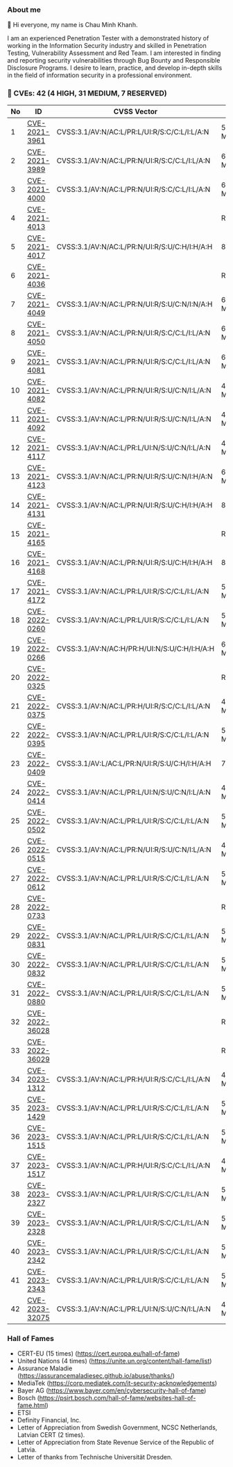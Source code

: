 ### About me
👋 Hi everyone, my name is Chau Minh Khanh.  

I am an experienced Penetration Tester with a demonstrated history of working in the Information Security industry and skilled in Penetration Testing, Vulnerability Assessment and Red Team. I am interested in finding and reporting security vulnerabilities through Bug Bounty and Responsible Disclosure Programs. I desire to learn, practice, and develop in-depth skills in the field of information security in a professional environment.

### 🔎 CVEs: 42 (4 HIGH, 31 MEDIUM, 7 RESERVED)
|No|ID|CVSS Vector|Score|
|---|---|---|---|
|1|[CVE-2021-3961](https://nvd.nist.gov/vuln/detail/CVE-2021-3961)|CVSS:3.1/AV:N/AC:L/PR:L/UI:R/S:C/C:L/I:L/A:N|5.4 MEDIUM|
|2|[CVE-2021-3989](https://nvd.nist.gov/vuln/detail/CVE-2021-3989)|CVSS:3.1/AV:N/AC:L/PR:N/UI:R/S:C/C:L/I:L/A:N|6.1 MEDIUM|
|3|[CVE-2021-4000](https://nvd.nist.gov/vuln/detail/CVE-2021-4000)|CVSS:3.1/AV:N/AC:L/PR:N/UI:R/S:C/C:L/I:L/A:N|6.1 MEDIUM|
|4|[CVE-2021-4013](https://cve.mitre.org/cgi-bin/cvename.cgi?name=CVE-2021-4013)||RESERVED|
|5|[CVE-2021-4017](https://nvd.nist.gov/vuln/detail/CVE-2021-4017)|CVSS:3.1/AV:N/AC:L/PR:N/UI:R/S:U/C:H/I:H/A:H|8.8 HIGH|
|6|[CVE-2021-4036](https://cve.mitre.org/cgi-bin/cvename.cgi?name=CVE-2021-4036)||RESERVED|
|7|[CVE-2021-4049](https://nvd.nist.gov/vuln/detail/CVE-2021-4049)|CVSS:3.1/AV:N/AC:L/PR:N/UI:R/S:U/C:N/I:N/A:H|6.5 MEDIUM|
|8|[CVE-2021-4050](https://nvd.nist.gov/vuln/detail/CVE-2021-4050)|CVSS:3.1/AV:N/AC:L/PR:N/UI:R/S:C/C:L/I:L/A:N|6.1 MEDIUM|
|9|[CVE-2021-4081](https://nvd.nist.gov/vuln/detail/CVE-2021-4081)|CVSS:3.1/AV:N/AC:L/PR:N/UI:R/S:C/C:L/I:L/A:N|6.1 MEDIUM|
|10|[CVE-2021-4082](https://nvd.nist.gov/vuln/detail/CVE-2021-4082)|CVSS:3.1/AV:N/AC:L/PR:N/UI:R/S:U/C:N/I:L/A:N|4.3 MEDIUM|
|11|[CVE-2021-4092](https://nvd.nist.gov/vuln/detail/CVE-2021-4092)|CVSS:3.1/AV:N/AC:L/PR:N/UI:R/S:U/C:N/I:L/A:N|4.3 MEDIUM|
|12|[CVE-2021-4117](https://nvd.nist.gov/vuln/detail/CVE-2021-4117)|CVSS:3.1/AV:N/AC:L/PR:L/UI:N/S:U/C:N/I:L/A:N|4.3 MEDIUM|
|13|[CVE-2021-4123](https://nvd.nist.gov/vuln/detail/CVE-2021-4123)|CVSS:3.1/AV:N/AC:L/PR:N/UI:R/S:U/C:N/I:H/A:N|6.5 MEDIUM|
|14|[CVE-2021-4131](https://nvd.nist.gov/vuln/detail/CVE-2021-4131)|CVSS:3.1/AV:N/AC:L/PR:N/UI:R/S:U/C:H/I:H/A:H|8.8 HIGH|
|15|[CVE-2021-4165](https://cve.mitre.org/cgi-bin/cvename.cgi?name=CVE-2021-4165)||RESERVED|
|16|[CVE-2021-4168](https://nvd.nist.gov/vuln/detail/CVE-2021-4168)|CVSS:3.1/AV:N/AC:L/PR:N/UI:R/S:U/C:H/I:H/A:H|8.8 HIGH|
|17|[CVE-2021-4172](https://nvd.nist.gov/vuln/detail/CVE-2021-4172)|CVSS:3.1/AV:N/AC:L/PR:L/UI:R/S:C/C:L/I:L/A:N|5.4 MEDIUM|
|18|[CVE-2022-0260](https://nvd.nist.gov/vuln/detail/CVE-2022-0260)|CVSS:3.1/AV:N/AC:L/PR:L/UI:R/S:C/C:L/I:L/A:N|5.4 MEDIUM|
|19|[CVE-2022-0266](https://nvd.nist.gov/vuln/detail/CVE-2022-0266)|CVSS:3.1/AV:N/AC:H/PR:H/UI:N/S:U/C:H/I:H/A:H|6.6 MEDIUM|
|20|[CVE-2022-0325](https://cve.mitre.org/cgi-bin/cvename.cgi?name=CVE-2022-0325)||RESERVED|
|21|[CVE-2022-0375](https://nvd.nist.gov/vuln/detail/CVE-2022-0375)|CVSS:3.1/AV:N/AC:L/PR:H/UI:R/S:C/C:L/I:L/A:N|4.8 MEDIUM|
|22|[CVE-2022-0395](https://nvd.nist.gov/vuln/detail/CVE-2022-0395)|CVSS:3.1/AV:N/AC:L/PR:L/UI:R/S:C/C:L/I:L/A:N|5.4 MEDIUM|
|23|[CVE-2022-0409](https://nvd.nist.gov/vuln/detail/CVE-2022-0409)|CVSS:3.1/AV:L/AC:L/PR:N/UI:R/S:U/C:H/I:H/A:H|7.8 HIGH|
|24|[CVE-2022-0414](https://nvd.nist.gov/vuln/detail/CVE-2022-0414)|CVSS:3.1/AV:N/AC:L/PR:L/UI:N/S:U/C:N/I:L/A:N|4.3 MEDIUM|
|25|[CVE-2022-0502](https://nvd.nist.gov/vuln/detail/CVE-2022-0502)|CVSS:3.1/AV:N/AC:L/PR:L/UI:R/S:C/C:L/I:L/A:N|5.4 MEDIUM|
|26|[CVE-2022-0515](https://nvd.nist.gov/vuln/detail/CVE-2022-0515)|CVSS:3.1/AV:N/AC:L/PR:N/UI:R/S:U/C:N/I:L/A:N|4.3 MEDIUM|
|27|[CVE-2022-0612](https://nvd.nist.gov/vuln/detail/CVE-2022-0612)|CVSS:3.1/AV:N/AC:L/PR:L/UI:R/S:C/C:L/I:L/A:N|5.4 MEDIUM|
|28|[CVE-2022-0733](https://cve.mitre.org/cgi-bin/cvename.cgi?name=CVE-2022-0733)||RESERVED|
|29|[CVE-2022-0831](https://nvd.nist.gov/vuln/detail/CVE-2022-0831)|CVSS:3.1/AV:N/AC:L/PR:L/UI:R/S:C/C:L/I:L/A:N|5.4 MEDIUM|
|30|[CVE-2022-0832](https://nvd.nist.gov/vuln/detail/CVE-2022-0832)|CVSS:3.1/AV:N/AC:L/PR:L/UI:R/S:C/C:L/I:L/A:N|5.4 MEDIUM|
|31|[CVE-2022-0880](https://nvd.nist.gov/vuln/detail/CVE-2022-0880)|CVSS:3.1/AV:N/AC:L/PR:L/UI:R/S:C/C:L/I:L/A:N|5.4 MEDIUM|
|32|[CVE-2022-36028](https://github.com/bigbluebutton/greenlight/releases/tag/release-2.13.0)||RESERVED|
|33|[CVE-2022-36029](https://github.com/bigbluebutton/greenlight/releases/tag/release-2.13.0)||RESERVED|
|34|[CVE-2023-1312](https://nvd.nist.gov/vuln/detail/CVE-2023-1312)|CVSS:3.1/AV:N/AC:L/PR:H/UI:R/S:C/C:L/I:L/A:N|4.8 MEDIUM|
|35|[CVE-2023-1429](https://nvd.nist.gov/vuln/detail/CVE-2023-1429)|CVSS:3.1/AV:N/AC:L/PR:L/UI:R/S:C/C:L/I:L/A:N|5.4 MEDIUM|
|36|[CVE-2023-1515](https://nvd.nist.gov/vuln/detail/CVE-2023-1515)|CVSS:3.1/AV:N/AC:L/PR:L/UI:R/S:C/C:L/I:L/A:N|5.4 MEDIUM|
|37|[CVE-2023-1517](https://nvd.nist.gov/vuln/detail/CVE-2023-1517)|CVSS:3.1/AV:N/AC:L/PR:H/UI:R/S:C/C:L/I:L/A:N|4.8 MEDIUM|
|38|[CVE-2023-2327](https://nvd.nist.gov/vuln/detail/CVE-2023-2327)|CVSS:3.1/AV:N/AC:L/PR:L/UI:R/S:C/C:L/I:L/A:N|5.4 MEDIUM|
|39|[CVE-2023-2328](https://nvd.nist.gov/vuln/detail/CVE-2023-2328)|CVSS:3.1/AV:N/AC:L/PR:L/UI:R/S:C/C:L/I:L/A:N|5.4 MEDIUM|
|40|[CVE-2023-2342](https://nvd.nist.gov/vuln/detail/CVE-2023-2342)|CVSS:3.1/AV:N/AC:L/PR:L/UI:R/S:C/C:L/I:L/A:N|5.4 MEDIUM|
|41|[CVE-2023-2343](https://nvd.nist.gov/vuln/detail/CVE-2023-2343)|CVSS:3.1/AV:N/AC:L/PR:L/UI:R/S:C/C:L/I:L/A:N|5.4 MEDIUM|
|42|[CVE-2023-32075](https://nvd.nist.gov/vuln/detail/CVE-2023-32075)|CVSS:3.1/AV:N/AC:L/PR:L/UI:N/S:U/C:N/I:L/A:N|4.3 MEDIUM|

### Hall of Fames
- CERT-EU (15 times) (https://cert.europa.eu/hall-of-fame)
- United Nations (4 times) (https://unite.un.org/content/hall-fame/list)
- Assurance Maladie (https://assurancemaladiesec.github.io/abuse/thanks/)
- MediaTek (https://corp.mediatek.com/it-security-acknowledgements)
- Bayer AG (https://www.bayer.com/en/cybersecurity-hall-of-fame)
- Bosch (https://psirt.bosch.com/hall-of-fame/websites-hall-of-fame.html)
- ETSI 
- Definity Financial, Inc. 
- Letter of Appreciation from Swedish Government, NCSC Netherlands, Latvian CERT (2 times).
- Letter of Appreciation from State Revenue Service of the Republic of Latvia.
- Letter of thanks from Technische Universität Dresden.
